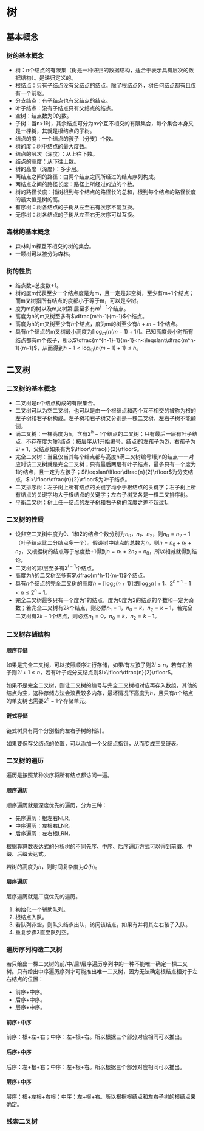 # 树

## 基本概念

### 树的基本概念

+ 树：n个结点的有限集（树是一种递归的数据结构，适合于表示具有层次的数据结构）。是递归定义的。
+ 根结点：只有子结点没有父结点的结点。除了根结点外，树任何结点都有且仅有一个前驱。
+ 分支结点：有子结点也有父结点的结点。
+ 叶子结点：没有子结点只有父结点的结点。
+ 空树：结点数为0的数。
+ 子树：当n>1时，其余结点可分为m个互不相交的有限集合，每个集合本身又是一棵树，其就是根结点的子树。
+ 结点的度：一个结点的孩子（分支）个数。
+ 树的度：树中结点的最大度数。
+ 结点的层次（深度）：从上往下数。
+ 结点的高度：从下往上数。
+ 树的高度（深度）：多少层。
+ 两结点之间的路径：由两个结点之间所经过的结点序列构成。
+ 两结点之间的路径长度：路径上所经过的边的个数。
+ 树的路径长度：指树根到每个结点的路径长的总和，根到每个结点的路径长度的最大值是树的高。
+ 有序树：树各结点的子树从左至右有次序不能互换。
+ 无序树：树各结点的子树从左至右无次序可以互换。

### 森林的基本概念

+ 森林时m棵互不相交的树的集合。
+ 一颗树可以被分为森林。

### 树的性质

+ 结点数=总度数+1。
+ 树的度m代表至少一个结点度是为m，且一定是非空树，至少有m+1个结点；而m叉树指所有结点的度都小于等于m，可以是空树。
+ 度为m的树以及m叉树第i层至多有$m^{i-1}$个结点。
+ 高度为h的m叉树至多有$\dfrac{m^h-1}{m-1}$个结点。
+ 高度为h的m叉树至少有$h$个结点，度为m的树至少有$h+m-1$个结点。
+ 具有n个结点的m叉树最小高度为$\lceil\log_m(n(m-1)+1)\rceil$。已知高度最小时所有结点都有m个孩子，所以$\dfrac{m^{h-1}-1}{m-1}<n<\leqslant\dfrac{m^h-1}{m-1}$，从而得到$h-1<\log_m(n(m-1)+1)\leqslant h$。

## 二叉树

### 二叉树的基本概念

+ 二叉树是n个结点构成的有限集合。
+ 二叉树可以为空二叉树，也可以是由一个根结点和两个互不相交的被称为根的左子树和右子树构成。左子树和右子树又分别是一棵二叉树，左右子树不能颠倒。
+ 满二叉树：一棵高度为h，含有$2^h-1$个结点的二叉树；只有最后一层有叶子结点，不存在度为1的结点；按层序从1开始编号，结点i的左孩子为$2i$，右孩子为$2i+1$，父结点如果有为$\lfloor\dfrac{i}{2}\rfloor$。
+ 完全二叉树：当且仅当其每个结点都与高度h满二叉树编号1到n的结点一一对应时该二叉树就是完全二叉树；只有最后两层有叶子结点，最多只有一个度为1的结点，且一定为左孩子；$i\leqslant\lfloor\dfrac{n}{2}\rfloor$为分支结点，$i>\lfloor\dfrac{n}{2}\rfloor$为叶子结点。
+ 二叉排序树：左子树上所有结点的关键字均小于根结点的关键字；右子树上所有结点的关键字均大于根结点的关键字；左右子树又各是一棵二叉排序树。
+ 平衡二叉树：树上任一结点的左子树和右子树的深度之差不超过1。

### 二叉树的性质

+ 设非空二叉树中度为0、1和2的结点个数分别为$n_0$，$n_1$、$n_2$，则$n_0=n_2+1$（叶子结点比二分结点多一个）。假设树中结点的总数为$n$，则$n=n_0+n_1+n_2$，又根据树的结点等于总度数+1得到$n=n_1+2n_2+n_0$，所以相减就得到结论。
+ 二叉树的第$i$层至多有$2^{i-1}$个结点。
+ 高度为$h$的二叉树至多有$\dfrac{m^h-1}{m-1}$个结点。
+ 具有$n$个结点的完全二叉树的高度$h=\lceil\log_2(n+1)\rceil$或$\lfloor\log_2n\rfloor+1$。$2^{h-1}-1<n\leqslant2^h-1$。
+ 完全二叉树最多只有一个度为1的结点，度为0度为2的结点的个数和一定为奇数；若完全二叉树有$2k$个结点，则必然$n_1=1$，$n_0=k$，$n_2=k-1$，若完全二叉树有$2k-1$个结点，则必然$n_1=0$，$n_0=k$，$n_2=k-1$。

### 二叉树存储结构

#### 顺序存储

如果是完全二叉树，可以按照顺序进行存储，如果$i$有左孩子则$2i\leqslant n$，若有右孩子则$2i+1\leqslant n$，若有叶子或分支结点则$i>\lfloor\dfrac{n}{2}\rfloor$。

如果不是完全二叉树，则让二叉树的编号与完全二叉树相对应再存入数组，其他的结点为空，这种存储方法会浪费较多内存，最坏情况下高度为$h$，且只有$h$个结点的单支树也需要$2^h-1$个存储单元。

#### 链式存储

链式树具有两个分别指向左右子树的指针。

如果要保存父结点的位置，可以添加一个父结点指针，从而变成三叉链表。

### 二叉树的遍历

遍历是按照某种次序将所有结点都访问一遍。

#### 顺序遍历

顺序遍历就是深度优先的遍历，分为三种：

+ 先序遍历：根左右NLR。
+ 中序遍历：左根右LNR。
+ 后序遍历：左右根LRN。

根据算算数表达式的分析树的不同先序、中序、后序遍历方式可以得到前缀、中缀、后缀表达式。

若树的高度为$h$，则时间复杂度为$O(h)$。

#### 层序遍历

层序遍历就是广度优先的遍历。

1. 初始化一个辅助队列。
2. 根结点入队。
3. 若队列非空，则队头结点出队，访问该结点，如果有并将其左右孩子入队。
4. 重复步骤3直至队列空。

### 遍历序列构造二叉树

若只给出一棵二叉树的前/中/后/层序遍历序列中的一种不能唯一确定一棵二叉树。只有给出中序遍历序列才可能推出唯一二叉树，因为无法确定根结点相对于左右结点的位置：

+ 前序+中序。
+ 后序+中序。
+ 层序+中序。

#### 前序+中序

前序：根+左+右；中序：左+根+右。所以根据三个部分对应相同可以推出。

#### 后序+中序

后序：左+根+右；中序：左+根+右。所以根据三个部分对应相同可以推出。

#### 层序+中序

层序：根+左根+右根；中序：左+根+右。所以根据根结点和左右子树的根结点来确定。

### 线索二叉树

